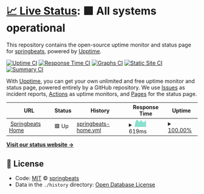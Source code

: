 # [📈 Live Status](https://status.springbeats.com): <!--live status--> **🟩 All systems operational**

This repository contains the open-source uptime monitor and status page for [springbeats](https://status.springbeats.com), powered by [Upptime](https://github.com/upptime/upptime).

[![Uptime CI](https://github.com/koj-co/upptime/workflows/Uptime%20CI/badge.svg)](https://github.com/koj-co/upptime/actions?query=workflow%3A%22Uptime+CI%22)
[![Response Time CI](https://github.com/koj-co/upptime/workflows/Response%20Time%20CI/badge.svg)](https://github.com/koj-co/upptime/actions?query=workflow%3A%22Response+Time+CI%22)
[![Graphs CI](https://github.com/koj-co/upptime/workflows/Graphs%20CI/badge.svg)](https://github.com/koj-co/upptime/actions?query=workflow%3A%22Graphs+CI%22)
[![Static Site CI](https://github.com/koj-co/upptime/workflows/Static%20Site%20CI/badge.svg)](https://github.com/koj-co/upptime/actions?query=workflow%3A%22Static+Site+CI%22)
[![Summary CI](https://github.com/koj-co/upptime/workflows/Summary%20CI/badge.svg)](https://github.com/koj-co/upptime/actions?query=workflow%3A%22Summary+CI%22)

With [Upptime](https://upptime.js.org), you can get your own unlimited and free uptime monitor and status page, powered entirely by a GitHub repository. We use [Issues](https://github.com/springbeats/springbeats-uptime/issues) as incident reports, [Actions](https://github.com/springbeats/springbeats-uptime/actions) as uptime monitors, and [Pages](https://status.springbeats.com) for the status page.

<!--start: status pages-->
<!-- This summary is generated by Upptime (https://github.com/upptime/upptime) -->
<!-- Do not edit this manually, your changes will be overwritten -->
<!-- prettier-ignore -->
| URL | Status | History | Response Time | Uptime |
| --- | ------ | ------- | ------------- | ------ |
| <img alt="" src="https://favicons.githubusercontent.com/springbeats.com" height="13"> [Springbeats Home](https://springbeats.com) | 🟩 Up | [springbeats-home.yml](https://github.com/springbeats/springbeats-uptime/commits/HEAD/history/springbeats-home.yml) | <details><summary><img alt="Response time graph" src="./graphs/springbeats-home/response-time-week.png" height="20"> 619ms</summary><br><a href="https://status.springbeats.com/history/springbeats-home"><img alt="Response time 599" src="https://img.shields.io/endpoint?url=https%3A%2F%2Fraw.githubusercontent.com%2Fspringbeats%2Fspringbeats-uptime%2FHEAD%2Fapi%2Fspringbeats-home%2Fresponse-time.json"></a><br><a href="https://status.springbeats.com/history/springbeats-home"><img alt="24-hour response time 724" src="https://img.shields.io/endpoint?url=https%3A%2F%2Fraw.githubusercontent.com%2Fspringbeats%2Fspringbeats-uptime%2FHEAD%2Fapi%2Fspringbeats-home%2Fresponse-time-day.json"></a><br><a href="https://status.springbeats.com/history/springbeats-home"><img alt="7-day response time 619" src="https://img.shields.io/endpoint?url=https%3A%2F%2Fraw.githubusercontent.com%2Fspringbeats%2Fspringbeats-uptime%2FHEAD%2Fapi%2Fspringbeats-home%2Fresponse-time-week.json"></a><br><a href="https://status.springbeats.com/history/springbeats-home"><img alt="30-day response time 576" src="https://img.shields.io/endpoint?url=https%3A%2F%2Fraw.githubusercontent.com%2Fspringbeats%2Fspringbeats-uptime%2FHEAD%2Fapi%2Fspringbeats-home%2Fresponse-time-month.json"></a><br><a href="https://status.springbeats.com/history/springbeats-home"><img alt="1-year response time 599" src="https://img.shields.io/endpoint?url=https%3A%2F%2Fraw.githubusercontent.com%2Fspringbeats%2Fspringbeats-uptime%2FHEAD%2Fapi%2Fspringbeats-home%2Fresponse-time-year.json"></a></details> | <details><summary><a href="https://status.springbeats.com/history/springbeats-home">100.00%</a></summary><a href="https://status.springbeats.com/history/springbeats-home"><img alt="All-time uptime 100.00%" src="https://img.shields.io/endpoint?url=https%3A%2F%2Fraw.githubusercontent.com%2Fspringbeats%2Fspringbeats-uptime%2FHEAD%2Fapi%2Fspringbeats-home%2Fuptime.json"></a><br><a href="https://status.springbeats.com/history/springbeats-home"><img alt="24-hour uptime 100.00%" src="https://img.shields.io/endpoint?url=https%3A%2F%2Fraw.githubusercontent.com%2Fspringbeats%2Fspringbeats-uptime%2FHEAD%2Fapi%2Fspringbeats-home%2Fuptime-day.json"></a><br><a href="https://status.springbeats.com/history/springbeats-home"><img alt="7-day uptime 100.00%" src="https://img.shields.io/endpoint?url=https%3A%2F%2Fraw.githubusercontent.com%2Fspringbeats%2Fspringbeats-uptime%2FHEAD%2Fapi%2Fspringbeats-home%2Fuptime-week.json"></a><br><a href="https://status.springbeats.com/history/springbeats-home"><img alt="30-day uptime 100.00%" src="https://img.shields.io/endpoint?url=https%3A%2F%2Fraw.githubusercontent.com%2Fspringbeats%2Fspringbeats-uptime%2FHEAD%2Fapi%2Fspringbeats-home%2Fuptime-month.json"></a><br><a href="https://status.springbeats.com/history/springbeats-home"><img alt="1-year uptime 100.00%" src="https://img.shields.io/endpoint?url=https%3A%2F%2Fraw.githubusercontent.com%2Fspringbeats%2Fspringbeats-uptime%2FHEAD%2Fapi%2Fspringbeats-home%2Fuptime-year.json"></a></details>

<!--end: status pages-->

[**Visit our status website →**](https://status.springbeats.com)

## 📄 License

- Code: [MIT](./LICENSE) © [springbeats](https://status.springbeats.com)
- Data in the `./history` directory: [Open Database License](https://opendatacommons.org/licenses/odbl/1-0/)
